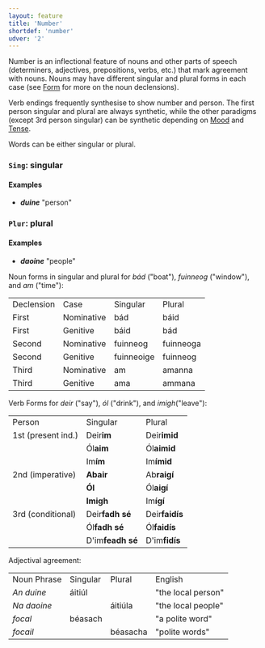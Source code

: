 ```yaml
---
layout: feature
title: 'Number'
shortdef: 'number'
udver: '2'
---
```


Number is an inflectional feature of nouns and other parts of speech (determiners, adjectives, prepositions, verbs, etc.) that mark agreement with nouns. Nouns may have different singular and plural forms in each case (see [Form]() for more on the noun declensions).

Verb endings frequently synthesise to show number and person. The first person singular and plural are always synthetic, while the other paradigms (except 3rd person singular) can be synthetic depending on [Mood]() and [Tense]().

Words can be either singular or plural.

### <a name="Sing">`Sing`</a>: singular

#### Examples

* _<b>duine</b>_ "person"

### <a name="Plur">`Plur`</a>: plural

#### Examples

* _<b>daoine</b>_ "people"

Noun forms in singular and plural for _bád_ ("boat"), _fuinneog_ ("window"), and _am_ ("time"):
<table>
<tr><td>Declension</td><td>Case</td><td>Singular</td><td>Plural</td></tr>
<tr><td>First</td><td>Nominative</td><td>bád</td><td>báid</td></tr>
<tr><td>First</td><td>Genitive</td><td>báid</td><td>bád</td></tr>
<tr><td>Second</td><td>Nominative</td><td>fuinneog</td><td>fuinneoga</td></tr>
<tr><td>Second</td><td>Genitive</td><td>fuinneoige</td><td>fuinneog</td></tr>
<tr><td>Third</td><td>Nominative</td><td>am</td><td>amanna</td></tr>
<tr><td>Third</td><td>Genitive</td><td>ama</td><td>ammana</td></tr>
</table>

Verb Forms for _deir_ ("say"), _ól_ ("drink"), and _imigh_("leave"):
<table>
<tr><td>Person</td><td>Singular</td><td>Plural</td></tr>
<tr><td>1st (present ind.)</td><td>Deir<b>im</b></td><td>Deir<b>imid</b></td></tr>
<tr><td></td><td>Ól<b>aim</b></td><td>Ól<b>aimid</b></td></tr>
<tr><td></td><td>Im<b>ím</b></td><td>Im<b>ímid</b></td></tr>
<tr><td>2nd (imperative)</td><td><b>Abair</b></td><td>Ab<b>raigí</b></td></tr>
<tr><td></td><td><b>Ól</b></td><td>Ól<b>aigí</b></td></tr>
<tr><td></td><td><b>Imigh</b></td><td>Im<b>ígí</b></td></tr>
<tr><td>3rd (conditional)</td><td>Deir<b>fadh sé</b></td><td>Deir<b>faidís</b></td></tr>
<tr><td></td><td>Ól<b>fadh sé</b></td><td>Ól<b>faidís</b></td></tr>
<tr><td></td><td>D'im<b>feadh sé</b></td><td>D'im<b>fidís</b></td></tr>
</table>

Adjectival agreement:
<table>
<tr><td>Noun Phrase</td><td>Singular</td><td>Plural</td><td>English</td></tr>
<tr><td><em>An duine</em></td><td>áitiúl</td><td></td><td>"the local person"</td></tr><tr>
<td><em>Na daoine</em></td><td></td><td>áitiúla</td><td>"the local people"</td></tr>
<tr><td><em>focal</em></td><td>béasach</td><td></td><td>"a polite word"</td></tr>
<tr><td><em>focail</em></td><td></td><td>béasacha</td><td>"polite words"</td></tr>
</table>

<!-- Interlanguage links updated Po 11. listopadu 2024, 20:09:50 CET -->
